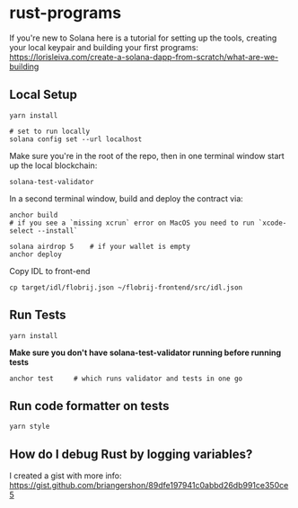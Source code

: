 # rust-programs

If you're new to Solana here is a tutorial for setting up the tools, creating your local keypair and building your first programs: https://lorisleiva.com/create-a-solana-dapp-from-scratch/what-are-we-building

## Local Setup

    yarn install

    # set to run locally
    solana config set --url localhost

Make sure you're in the root of the repo, then in one terminal window start up the local blockchain:

    solana-test-validator

In a second terminal window, build and deploy the contract via:

    anchor build
    # if you see a `missing xcrun` error on MacOS you need to run `xcode-select --install`

    solana airdrop 5    # if your wallet is empty
    anchor deploy

Copy IDL to front-end

    cp target/idl/flobrij.json ~/flobrij-frontend/src/idl.json

## Run Tests

    yarn install

**Make sure you don't have solana-test-validator running before running tests**

    anchor test     # which runs validator and tests in one go

## Run code formatter on tests

    yarn style

## How do I debug Rust by logging variables?

I created a gist with more info: https://gist.github.com/briangershon/89dfe197941c0abbd26db991ce350ce5
